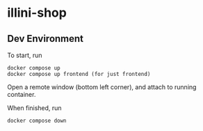 # illini-shop

## Dev Environment

To start, run 
```
docker compose up
docker compose up frontend (for just frontend)
```
Open a remote window (bottom left corner), and attach to running container.

When finished, run
```
docker compose down
```
